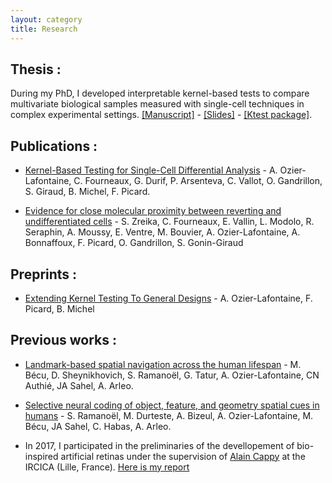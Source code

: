 ```yaml
---
layout: category
title: Research
---
```


## Thesis : 
During my PhD, I developed interpretable kernel-based tests to compare multivariate biological samples measured with single-cell techniques in complex experimental settings. <a href="{{ '/assets/pdf/these/manuscript_These_AOL.pdf' | prepend: site.baseurl | prepend: site.url }}">[Manuscript]</a> - <a href="{{ '/assets/pdf/these/manuscript_These_AOL.pdf' | prepend: site.baseurl | prepend: site.url }}">[Slides]</a> - [[Ktest package]](https://github.com/LMJL-Alea/ktest). 

## Publications : 
- [Kernel-Based Testing for Single-Cell Differential Analysis](https://genomebiology.biomedcentral.com/articles/10.1186/s13059-024-03255-1) - A. Ozier-Lafontaine, C. Fourneaux, G. Durif, P. Arsenteva, C. Vallot, O. Gandrillon, S. Giraud, B. Michel, F. Picard.

- [Evidence for close molecular proximity between reverting and undifferentiated cells](https://link.springer.com/article/10.1186/s12915-022-01363-7) - S. Zreika, C. Fourneaux, E. Vallin, L. Modolo, R. Seraphin, A. Moussy, E. Ventre, M. Bouvier, A. Ozier-Lafontaine, A. Bonnaffoux, F. Picard, O. Gandrillon, S. Gonin-Giraud 

## Preprints :

- [Extending Kernel Testing To General Designs](https://arxiv.org/abs/2405.13799) - A. Ozier-Lafontaine, F. Picard, B. Michel

## Previous works : 

- [Landmark-based spatial navigation across the human lifespan](https://elifesciences.org/articles/81318) - M. Bécu, D. Sheynikhovich, S. Ramanoël, G. Tatur, A. Ozier-Lafontaine, CN Authié, JA Sahel, A. Arleo.
- [Selective neural coding of object, feature, and geometry spatial cues in humans](https://onlinelibrary.wiley.com/doi/full/10.1002/hbm.26002) - S. Ramanoël, M. Durteste, A. Bizeul, A. Ozier-Lafontaine, M. Bécu, JA Sahel, C. Habas, A. Arleo.


- In 2017, I participated in the preliminaries of the devellopement of bio-inspired artificial retinas under the supervision of [Alain Cappy](https://scholar.google.fr/citations?user=qW4GehUAAAAJ&hl=fr) at the IRCICA (Lille, France). <a href="pdfs/rapport_IRCICA.pdf">Here is my report</a>



